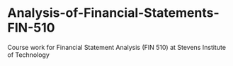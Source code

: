 # Analysis-of-Financial-Statements-FIN-510
Course work for Financial Statement Analysis (FIN 510) at Stevens Institute of Technology
